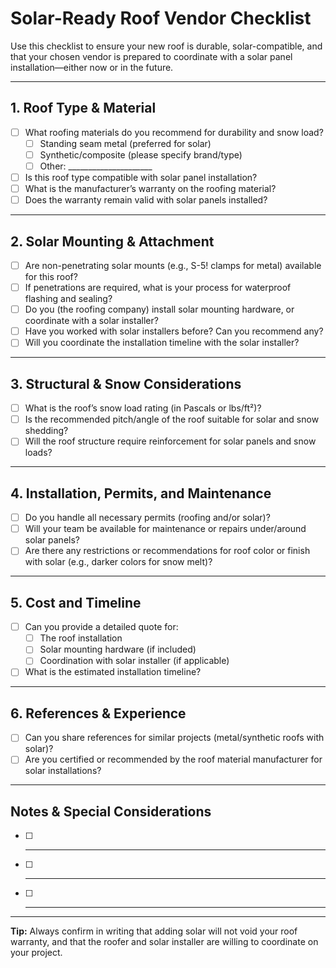 # Solar-Ready Roof Vendor Checklist

Use this checklist to ensure your new roof is durable, solar-compatible, and that your chosen vendor is prepared to coordinate with a solar panel installation—either now or in the future.

---

## 1. Roof Type & Material

- [ ] What roofing materials do you recommend for durability and snow load?  
  - [ ] Standing seam metal (preferred for solar)
  - [ ] Synthetic/composite (please specify brand/type)
  - [ ] Other: _____________________

- [ ] Is this roof type compatible with solar panel installation?
- [ ] What is the manufacturer’s warranty on the roofing material?
- [ ] Does the warranty remain valid with solar panels installed?

---

## 2. Solar Mounting & Attachment

- [ ] Are non-penetrating solar mounts (e.g., S-5! clamps for metal) available for this roof?
- [ ] If penetrations are required, what is your process for waterproof flashing and sealing?
- [ ] Do you (the roofing company) install solar mounting hardware, or coordinate with a solar installer?
- [ ] Have you worked with solar installers before? Can you recommend any?
- [ ] Will you coordinate the installation timeline with the solar installer?

---

## 3. Structural & Snow Considerations

- [ ] What is the roof’s snow load rating (in Pascals or lbs/ft²)?
- [ ] Is the recommended pitch/angle of the roof suitable for solar and snow shedding?
- [ ] Will the roof structure require reinforcement for solar panels and snow loads?

---

## 4. Installation, Permits, and Maintenance

- [ ] Do you handle all necessary permits (roofing and/or solar)?
- [ ] Will your team be available for maintenance or repairs under/around solar panels?
- [ ] Are there any restrictions or recommendations for roof color or finish with solar (e.g., darker colors for snow melt)?

---

## 5. Cost and Timeline

- [ ] Can you provide a detailed quote for:
    - [ ] The roof installation
    - [ ] Solar mounting hardware (if included)
    - [ ] Coordination with solar installer (if applicable)
- [ ] What is the estimated installation timeline?

---

## 6. References & Experience

- [ ] Can you share references for similar projects (metal/synthetic roofs with solar)?
- [ ] Are you certified or recommended by the roof material manufacturer for solar installations?

---

## Notes & Special Considerations

- [ ] __________________________________________________
- [ ] __________________________________________________
- [ ] __________________________________________________

---

**Tip:** Always confirm in writing that adding solar will not void your roof warranty, and that the roofer and solar installer are willing to coordinate on your project.
